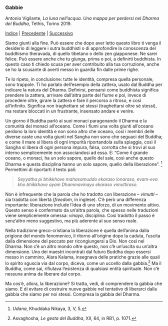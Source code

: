 <link rel="stylesheet" href="../assets/style.css">

### Gabbie

Antonio Vigilante, _La luna nell’acqua. Una mappa per perdersi nel Dharma del Buddha_, Tethis, Torino 2019.

[Indice](index.md) | [Precedente](oltreio.md) | [Successivo](bibliografia-ragionata.md)

Siamo giunti alla fine. Può essere che dopo aver letto questo libro ti venga il desiderio di leggere i sutra buddhisti o di approfondire la conoscenza del buddhismo theravada, di quello tibetano o dello zen giapponese. Ne sarei felice. Può essere anche che tu giunga, prima o poi, a definirti buddhista. In questo caso ti chiedo scusa per aver contribuito alla tua corruzione, anche se ho la scusante di averti messo in guardia fin dalle prime righe.

Te lo ripeto, in conclusione: tutte le identità, compresa quella personale, sono trappole. Ti ho parlato dell’esempio della zattera, usato dal Buddha per indicare la natura del Dharma. Definirsi, pensarsi come buddhista significa prendere la zattera, arrivare dall’altra parte del fiume e poi, invece di procedere oltre, girare la zattera e fare il percorso a ritroso, e così all’infinito. Significa non traghettare sé stessi (traghettarsi oltre sé stessi), ma restare bloccati in un frustrante, insensato andare e venire.

Un giorno il Buddha parlò ai suoi monaci paragonando il Dharma e la comunità dei monaci all’oceano. Come i fiumi una volta giunti all’oceano perdono la loro identità e non sono altro che oceano, così i membri delle diverse caste una volta giunti nel Sangha non sono che seguaci del Buddha; e come il mare si libera di ogni impurità riportandola sulla spiaggia, così il Sangha si libera di ogni persona impura, falsa, corrotta che si trovi al suo interno semplicemente non associandosi ad essa. E: “Come il grande oceano, o monaci, ha un solo sapore, quello del sale, così anche questo Dharma e questa disciplina hanno un solo sapore, quello della liberazione”. [^87] Permettimi di riportarti il testo pali:

> _Seyyatha pi bhikkhave mahasamuddo ekaraso lonaraso,_
> _evam-eva kho bhikkhave ayam Dhammavinayo_
> _ekaraso vimuttiraso._

Non è infrequente che la parola che ho tradotto con liberazione – _vimutti_ – sia tradotta con libertà (_freedom_, in inglese). C’è però una differenza importante: liberazione include l’idea di uno sforzo, di un movimento attivo. Questo senso è confermato da un’altra parola, che spesso nelle traduzioni viene semplicemente omessa: _vinaya_, disciplina. Così tradotto il passo è senz’altro meno suggestivo, ma più aderente al suo senso reale.

Nella tradizione greco-cristiana la liberazione è quella dell’anima dalla prigione del mondo fenomenico, il ritorno all’origine dopo la caduta, l’uscita dalla dimensione del peccato per ricongiungersi a Dio. Non così nel Dharma. Non c’è un altro mondo oltre questo, non c’è un’uscita su un’altra dimensione. Uno dei maestri incontrati dal futuro Buddha dopo essersi messo in cammino, Alara Kalama, insegnava delle pratiche grazie alle quali lo spirito sguscia via dal corpo, diceva, come un uccello dalla gabbia.[^88] Ma il Buddha, come sai, rifiutava l’esistenza di qualsiasi entità spirituale. Non c’è nessuna anima da liberare dal corpo.

Ma cos’è, allora, la liberazione? Si tratta, vedi, di comprendere la gabbia che siamo. E di evitare di costruire nuove gabbie nel tentativo di liberarci dalla gabbia che siamo per noi stessi. Compresa la gabbia del Dharma.

[^87]: *Udana*, Khuddaka Nikaya, 3, V, 5. 
[^88]: Asvaghosha, *Le gesta del Buddha*, XII, 64, in RB1, p. 1071.
